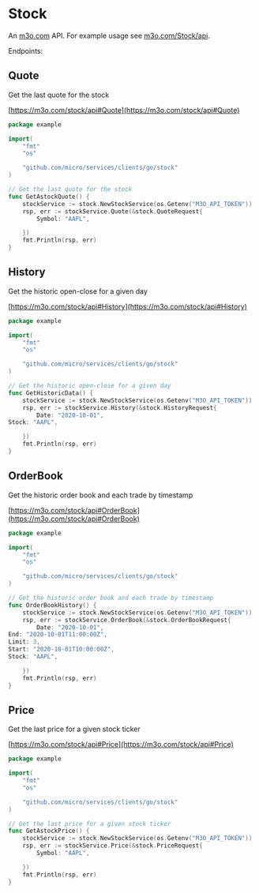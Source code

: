 # Stock

An [m3o.com](https://m3o.com) API. For example usage see [m3o.com/Stock/api](https://m3o.com/Stock/api).

Endpoints:

## Quote

Get the last quote for the stock


[https://m3o.com/stock/api#Quote](https://m3o.com/stock/api#Quote)

```go
package example

import(
	"fmt"
	"os"

	"github.com/micro/services/clients/go/stock"
)

// Get the last quote for the stock
func GetAstockQuote() {
	stockService := stock.NewStockService(os.Getenv("M3O_API_TOKEN"))
	rsp, err := stockService.Quote(&stock.QuoteRequest{
		Symbol: "AAPL",

	})
	fmt.Println(rsp, err)
}
```
## History

Get the historic open-close for a given day


[https://m3o.com/stock/api#History](https://m3o.com/stock/api#History)

```go
package example

import(
	"fmt"
	"os"

	"github.com/micro/services/clients/go/stock"
)

// Get the historic open-close for a given day
func GetHistoricData() {
	stockService := stock.NewStockService(os.Getenv("M3O_API_TOKEN"))
	rsp, err := stockService.History(&stock.HistoryRequest{
		Date: "2020-10-01",
Stock: "AAPL",

	})
	fmt.Println(rsp, err)
}
```
## OrderBook

Get the historic order book and each trade by timestamp


[https://m3o.com/stock/api#OrderBook](https://m3o.com/stock/api#OrderBook)

```go
package example

import(
	"fmt"
	"os"

	"github.com/micro/services/clients/go/stock"
)

// Get the historic order book and each trade by timestamp
func OrderBookHistory() {
	stockService := stock.NewStockService(os.Getenv("M3O_API_TOKEN"))
	rsp, err := stockService.OrderBook(&stock.OrderBookRequest{
		Date: "2020-10-01",
End: "2020-10-01T11:00:00Z",
Limit: 3,
Start: "2020-10-01T10:00:00Z",
Stock: "AAPL",

	})
	fmt.Println(rsp, err)
}
```
## Price

Get the last price for a given stock ticker


[https://m3o.com/stock/api#Price](https://m3o.com/stock/api#Price)

```go
package example

import(
	"fmt"
	"os"

	"github.com/micro/services/clients/go/stock"
)

// Get the last price for a given stock ticker
func GetAstockPrice() {
	stockService := stock.NewStockService(os.Getenv("M3O_API_TOKEN"))
	rsp, err := stockService.Price(&stock.PriceRequest{
		Symbol: "AAPL",

	})
	fmt.Println(rsp, err)
}
```
